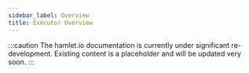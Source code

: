 ```yaml
---
sidebar_label: Overview
title: Executor Overview
---
```

:::caution
The hamlet.io documentation is currently under significant re-development. Existing content is a placeholder and will be updated very soon.
:::
